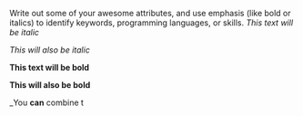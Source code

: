 Write out some of your awesome attributes, and use emphasis (like bold or italics) to identify keywords, programming languages, or skills. *This text will be italic*

_This will also be italic_

**This text will be bold**

__This will also be bold__

_You **can** combine t
